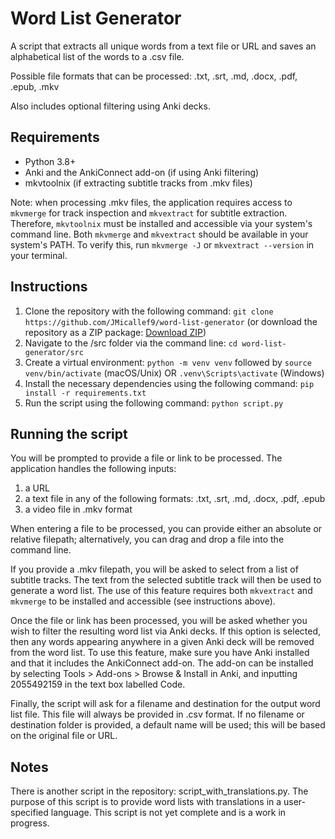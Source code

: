 # Word List Generator

A script that extracts all unique words from a text file or URL and saves an alphabetical list of the words to a .csv file.

Possible file formats that can be processed: .txt, .srt, .md, .docx, .pdf, .epub, .mkv

Also includes optional filtering using Anki decks.

## Requirements

- Python 3.8+
- Anki and the AnkiConnect add-on (if using Anki filtering)
- mkvtoolnix (if extracting subtitle tracks from .mkv files) 

Note: when processing .mkv files, the application requires access to `mkvmerge` for track inspection and `mkvextract` for subtitle extraction. Therefore, `mkvtoolnix` must be installed and accessible via your system's command line. Both `mkvmerge` and `mkvextract` should be available in your system's PATH. To verify this, run `mkvmerge -J` or `mkvextract --version` in your terminal. 

## Instructions

1. Clone the repository with the following command: `git clone https://github.com/JMicallef9/word-list-generator` (or download the repository as a ZIP package: [Download ZIP](https://github.com/JMicallef9/word-list-generator/archive/refs/heads/main.zip))
2. Navigate to the /src folder via the command line: `cd word-list-generator/src`
3. Create a virtual environment: `python -m venv venv` followed by `source venv/bin/activate` (macOS/Unix) OR `.venv\Scripts\activate` (Windows)
4. Install the necessary dependencies using the following command: `pip install -r requirements.txt`
5. Run the script using the following command: `python script.py`

## Running the script

You will be prompted to provide a file or link to be processed. The application handles the following inputs:

1. a URL
2. a text file in any of the following formats: .txt, .srt, .md, .docx, .pdf, .epub
3. a video file in .mkv format

When entering a file to be processed, you can provide either an absolute or relative filepath; alternatively, you can drag and drop a file into the command line.

If you provide a .mkv filepath, you will be asked to select from a list of subtitle tracks. The text from the selected subtitle track will then be used to generate a word list. The use of this feature requires both `mkvextract` and `mkvmerge` to be installed and accessible (see instructions above).

Once the file or link has been processed, you will be asked whether you wish to filter the resulting word list via Anki decks. If this option is selected, then any words appearing anywhere in a given Anki deck will be removed from the word list. To use this feature, make sure you have Anki installed and that it includes the AnkiConnect add-on. The add-on can be installed by selecting Tools > Add-ons > Browse & Install in Anki, and inputting 2055492159 in the text box labelled Code.

Finally, the script will ask for a filename and destination for the output word list file. This file will always be provided in .csv format. If no filename or destination folder is provided, a default name will be used; this will be based on the original file or URL.

## Notes

There is another script in the repository: script_with_translations.py. The purpose of this script is to provide word lists with translations in a user-specified language. This script is not yet complete and is a work in progress.